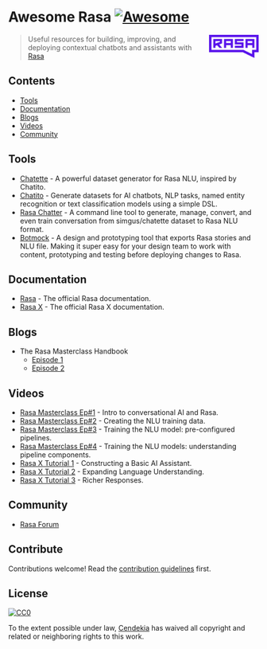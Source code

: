 # Awesome Rasa [![Awesome](https://awesome.re/badge.svg)](https://awesome.re)

[<img src="rasa-logo.svg" align="right" width="100">](https://rasa.com)

> Useful resources for building, improving, and deploying contextual chatbots and assistants with [Rasa](https://rasa.com)

## Contents

- [Tools](#tools)
- [Documentation](#documentation)
- [Blogs](#blogs)
- [Videos](#videos)
- [Community](#community)

## Tools
- [Chatette](https://github.com/SimGus/Chatette) - A powerful dataset generator for Rasa NLU, inspired by Chatito.
- [Chatito](https://github.com/rodrigopivi/Chatito) - Generate datasets for AI chatbots, NLP tasks, named entity recognition or text classification models using a simple DSL.
- [Rasa Chatter](https://github.com/cendekia/rasa-chatter) - A command line tool to generate, manage, convert, and even train conversation from simgus/chatette dataset to Rasa NLU format.
- [Botmock](https://botmock.com) - A design and prototyping tool that exports Rasa stories and NLU file. Making it super easy for your design team to work with content, prototyping and testing before deploying changes to Rasa.

## Documentation
- [Rasa](https://rasa.com/docs/rasa) - The official Rasa documentation.
- [Rasa X](https://rasa.com/docs/rasa-x) - The official Rasa X documentation.

## Blogs
- The Rasa Masterclass Handbook
  - [Episode 1](https://blog.rasa.com/the-rasa-masterclass-handbook-episode-1/?utm_source=awesome-rasa)
  - [Episode 2](https://blog.rasa.com/the-rasa-masterclass-handbook-episode-2/?utm_source=awesome-rasa)

## Videos

- [Rasa Masterclass Ep#1](https://youtu.be/-F6h43DRpcU) - Intro to conversational AI and Rasa.
- [Rasa Masterclass Ep#2](https://youtu.be/k5UeywXA28k) - Creating the NLU training data.
- [Rasa Masterclass Ep#3](https://youtu.be/seBN1gMJN0U) - Training the NLU model: pre-configured pipelines.
- [Rasa Masterclass Ep#4](https://youtu.be/ET1k9OrsfYQ) - Training the NLU models: understanding pipeline components.
- [Rasa X Tutorial 1](https://www.youtube.com/watch?v=POcgUi34Aow) - Constructing a Basic AI Assistant.
- [Rasa X Tutorial 2](https://youtu.be/8Sc7-AiY0fg) - Expanding Language Understanding.
- [Rasa X Tutorial 3](https://youtu.be/6Pghab6b28E) - Richer Responses.

## Community

- [Rasa Forum](https://forum.rasa.com)

## Contribute

Contributions welcome! Read the [contribution guidelines](contributing.md) first.

## License

[![CC0](http://mirrors.creativecommons.org/presskit/buttons/88x31/svg/cc-zero.svg)](https://creativecommons.org/publicdomain/zero/1.0/)

To the extent possible under law, [Cendekia](https://github.com/cendekia) has waived all copyright and related or neighboring rights to this work.
